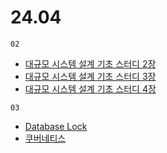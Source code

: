 # 24.04

`02`

- [대규모 시스템 설계 기초 스터디 2장](../../book/system-design-interview/ch2.md)
- [대규모 시스템 설계 기초 스터디 3장](../../book/system-design-interview/ch3.md)
- [대규모 시스템 설계 기초 스터디 4장](../../book/system-design-interview/ch4.md)

`03`

- [Database Lock](../../book/database-lock.md)
- [쿠버네티스](../../book/kubernetes.md)
